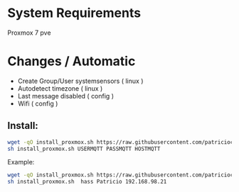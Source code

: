 
# System Requirements


Proxmox 7 pve

# Changes / Automatic

- Create Group/User systemsensors ( linux )
- Autodetect timezone ( linux )
- Last message disabled ( config )
- Wifi ( config )

## Install:


```bash
wget -qO install_proxmox.sh https://raw.githubusercontent.com/patriciocl/system_sensors/master/contrib/proxmox/install_proxmox.sh
sh install_proxmox.sh USERMQTT PASSMQTT HOSTMQTT
```

Example:

```bash
wget -qO install_proxmox.sh https://raw.githubusercontent.com/patriciocl/system_sensors/master/contrib/proxmox/install_proxmox.sh
sh install_proxmox.sh  hass Patricio 192.168.98.21
```
